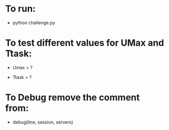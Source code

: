 # To run:

- python challenge.py

# To test different values for UMax and Ttask:

- Umax = ?

- Ttask = ?

# To Debug remove the comment from:

- debug(line, session, servers) 
